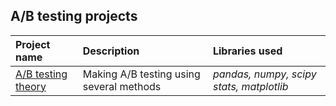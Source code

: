 ## A/B testing projects

| Project name | Description | Libraries used | 
| :---------------------- | :---------------------- | :---------------------- |
| [A/B testing theory](https://github.com/svotyakov/A_B_testing/blob/main/A_B_test_%20Theory.ipynb) | Making A/B testing using several methods| *pandas, numpy, scipy stats, matplotlib* |
